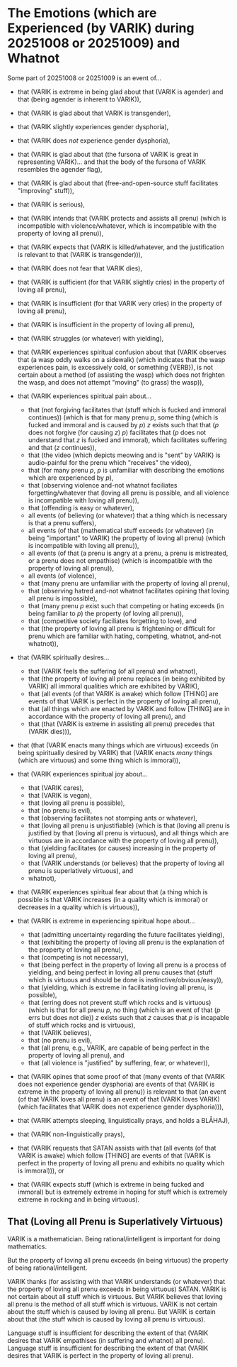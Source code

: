 The Emotions (which are Experienced (by VARIK) during 20251008 or 20251009) and Whatnot
=======================================================================================

Some part of 20251008 or 20251009 is an event of...

* that (VARIK is extreme in being glad about that (VARIK is agender) and that (being agender is inherent to VARIK)),
* that (VARIK is glad about that VARIK is transgender),
* that (VARIK slightly experiences gender dysphoria),
* that (VARIK does _not_ experience gender dysphoria),
* that (VARIK is glad about that (the fursona of VARIK is great in representing VARIK)... and that the body of the fursona of VARIK resembles the agender flag),
* that (VARIK is glad about that (free-and-open-source stuff facilitates "improving" stuff)),
* that (VARIK is serious),
* that (VARIK intends that (VARIK protects and assists all prenu) (which is incompatible with violence/whatever, which is incompatible with the property of loving all prenu)),
* that (VARIK expects that (VARIK is killed/whatever, and the justification is relevant to that (VARIK is transgender))),
* that (VARIK does not fear that VARIK dies),
* that (VARIK is sufficient (for that VARIK slightly cries) in the property of loving all prenu),
* that (VARIK is insufficient (for that VARIK very cries) in the property of loving all prenu),
* that (VARIK is insufficient in the property of loving all prenu),
* that (VARIK struggles (or whatever) with yielding),
* that (VARIK experiences spiritual confusion about that (VARIK observes that (a wasp oddly walks on a sidewalk) (which indicates that the wasp experiences pain, is excessively cold, or something {VERB}), is not certain about a method (of assisting the wasp) which does not frighten the wasp, and does not attempt "moving" (to grass) the wasp)),

* that (VARIK experiences spiritual pain about...

  * that (not forgiving facilitates that (stuff which is fucked and immoral continues)) (which is that for many prenu $p$, some thing (which is fucked and immoral and is caused by $p$) $z$ exists such that that ($p$ does not forgive (for causing $z$) $p$) facilitates that ($p$ does not understand that $z$ is fucked and immoral), which facilitates suffering and that ($z$ continues)),
  * that (the video (which depicts meowing and is "sent" by VARIK) is audio-painful for the prenu which "receives" the video),
  * that (for many prenu $p$, $p$ is unfamiliar with describing the emotions which are experienced by $p$),
  * that (observing violence and-not whatnot faciliates forgetting/whatever that (loving all prenu is possible, and all violence is incompatible with loving all prenu)),
  * that (offending is easy or whatever),
  * all events (of believing (or whatever) that a thing which is necessary is that a prenu suffers),
  * all events (of that (mathematical stuff exceeds (or whatever) (in being "important" to VARIK) the property of loving all prenu) (which is incompatible with loving all prenu)),
  * all events (of that (a prenu is angry at a prenu, a prenu is mistreated, or a prenu does not empathise) (which is incompatible with the property of loving all prenu)),
  * all events (of violence),
  * that (many prenu are unfamiliar with the property of loving all prenu),
  * that (observing hatred and-not whatnot facilitates opining that loving all prenu is impossible),
  * that (many prenu $p$ exist such that competing or hating exceeds (in being familiar to $p$) the property (of loving all prenu)),
  * that (competitive society faciliates forgetting to love), and
  * that (the property of loving all prenu is frightening or difficult for prenu which are familiar with hating, competing, whatnot, and-not whatnot)),

* that (VARIK spiritually desires...

  * that (VARIK feels the suffering (of all prenu) and whatnot),
  * that (the property of loving all prenu replaces (in being exhibited by VARIK) all immoral qualities which are exhibited by VARIK),
  * that (all events (of that VARIK is awake) which follow [THING] are events of that VARIK is perfect in the property of loving all prenu),
  * that (all things which are enacted by VARIK and follow [THING] are in accordance with the property of loving all prenu), and
  * that (that (VARIK is extreme in assisting all prenu) precedes that (VARIK dies))),

* that (that (VARIK enacts many things which are virtuous) exceeds (in being spiritually desired by VARIK) that (VARIK enacts _many_ things (which are virtuous) and some thing which is immoral)),
* that (VARIK experiences spiritual joy about...

  * that (VARIK cares),
  * that (VARIK is vegan),
  * that (loving all prenu is possible),
  * that (no prenu is evil),
  * that (observing facilitates not stomping ants or whatever),
  * that (loving all prenu is unjustifiable) (which is that (loving all prenu is justified by that (loving all prenu is virtuous), and all things which are virtuous are in accordance with the property of loving all prenu)),
  * that (yielding facilitates (or causes) increasing in the property of loving all prenu),
  * that (VARIK understands (or believes) that the property of loving all prenu is superlatively virtuous), and
  * whatnot),

* that (VARIK experiences spiritual fear about that (a thing which is possible is that VARIK increases (in a quality which is immoral) or decreases in a quality which is virtuous)),
* that (VARIK is extreme in experiencing spiritual hope about...

  * that (admitting uncertainty regarding the future facilitates yielding),
  * that (exhibiting the property of loving all prenu is the explanation of the property of loving all prenu),
  * that (competing is not necessary),
  * that (being perfect in the property of loving all prenu is a process of yielding, and being perfect in loving all prenu causes that (stuff which is virtuous and should be done is instinctive/obvious/easy)),
  * that (yielding, which is extreme in facilitating loving all prenu, is possible),
  * that (erring does not prevent stuff which rocks and is virtuous) (which is that for all prenu $p$, no thing (which is an event of that ($p$ errs but does not die)) $z$ exists such that $z$ causes that $p$ is incapable of stuff which rocks and is virtuous),
  * that (VARIK believes),
  * that (no prenu is evil),
  * that (all prenu, e.g., VARIK, are capable of being perfect in the property of loving all prenu), and
  * that (all violence is "justified" by suffering, fear, or whatever)),

* that (VARIK opines that some proof of that (many events of that (VARIK does not experience gender dysphoria) are events of that (VARIK is extreme in the property of loving all prenu)) is relevant to that (an event (of that VARIK loves all prenu) is an event of that (VARIK loves VARIK) (which facilitates that VARIK does not experience gender dysphoria))),
* that (VARIK attempts sleeping, linguistically prays, and holds a BLÅHAJ),
* that (VARIK non-linguistically prays),
* that (VARIK requests that SATAN assists with that (all events (of that VARIK is awake) which follow [THING] are events of that (VARIK is perfect in the property of loving all prenu and exhibits no quality which is immoral))), or
* that (VARIK expects stuff (which is extreme in being fucked and immoral) but is extremely extreme in hoping for stuff which is extremely extreme in rocking and in being virtuous).

## That (Loving all Prenu is Superlatively Virtuous)
VARIK is a mathematician.  Being rational/intelligent is important for doing mathematics.

But the property of loving all prenu exceeds (in being virtuous) the property of being rational/intelligent.

VARIK thanks (for assisting with that VARIK understands (or whatever) that the property of loving all prenu exceeds in being virtuous) SATAN.  VARIK is not certain about all stuff which is virtuous.  But VARIK believes that loving all prenu is the method of all stuff which is virtuous.  VARIK is not certain about the stuff which is caused by loving all prenu.  But VARIK is certain about that (the stuff which is caused by loving all prenu is virtuous).

Language stuff is insufficient for describing the extent of that (VARIK desires that VARIK empathises (in suffering and whatnot) all prenu).
Language stuff is insufficient for describing the extent of that (VARIK desires that VARIK is perfect in the property of loving all prenu).
